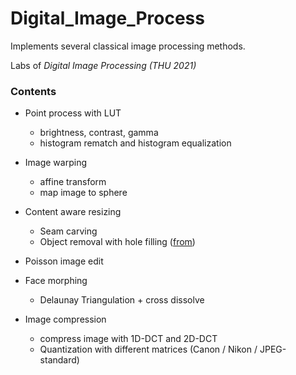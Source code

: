 # Digital_Image_Process
Implements several classical image processing methods. 

Labs of *Digital Image Processing (THU 2021)*

### Contents

- Point process with LUT
  - brightness, contrast, gamma
  - histogram rematch and histogram equalization
- Image warping
  - affine transform
  - map image to sphere

- Content aware resizing
  - Seam carving
  - Object removal with hole filling ([from](https://github.com/igorcmoura/inpaint-object-remover.git))
- Poisson image edit
- Face morphing
  - Delaunay Triangulation + cross dissolve

- Image compression
  - compress image with 1D-DCT and 2D-DCT
  - Quantization with different matrices (Canon / Nikon / JPEG-standard)